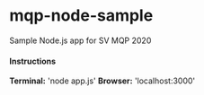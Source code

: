 # mqp-node-sample
Sample Node.js app for SV MQP 2020

#### Instructions
**Terminal:** 'node app.js'
**Browser:** 'localhost:3000'
